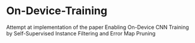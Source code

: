 # On-Device-Training
Attempt at implementation of the paper Enabling On-Device CNN Training by Self-Supervised Instance Filtering and Error Map Pruning
